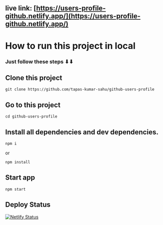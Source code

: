## live link: [https://users-profile-github.netlify.app/](https://users-profile-github.netlify.app/)

# How to run this project in local

### Just follow these steps ⬇⬇

## Clone this project 

```
git clone https://github.com/tapas-kumar-sahu/github-users-profile
```


## Go to this project

```
cd github-users-profile
```

## Install all dependencies and dev dependencies.

```
npm i
``` 
or 

```
npm install
```

## Start app

```
npm start

```




## Deploy Status

[![Netlify Status](https://api.netlify.com/api/v1/badges/7d6833e5-a5be-4763-98e8-5e9713cdb2a8/deploy-status)](https://app.netlify.com/sites/users-profile-github/deploys)
